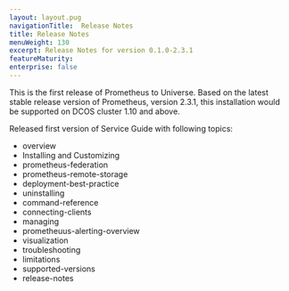```yaml
---
layout: layout.pug
navigationTitle:  Release Notes
title: Release Notes
menuWeight: 130
excerpt: Release Notes for version 0.1.0-2.3.1
featureMaturity:
enterprise: false
---
```


This is the first release of Prometheus to Universe. Based on the latest stable release version of Prometheus, version 2.3.1, this installation would be supported on DCOS cluster 1.10 and above.

Released first version of Service Guide with following topics:

  - overview
  - Installing and Customizing
  - prometheus-federation
  - prometheus-remote-storage
  - deployment-best-practice
  - uninstalling
  - command-reference
  - connecting-clients
  - managing
  - prometheuus-alerting-overview
  - visualization
  - troubleshooting
  - limitations
  - supported-versions
  - release-notes
